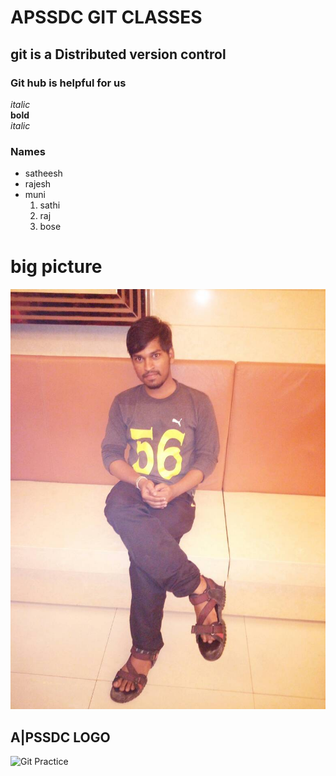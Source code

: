 # APSSDC GIT CLASSES

## git is a Distributed version control

### Git hub is helpful for us

*italic*<br>
**bold**<br>
_italic_<br>


### Names
* satheesh
* rajesh
* muni
  1. sathi
  1. raj
  1. bose
  
# big picture
![Git prac](IMG-20170624-WA0011.jpg)

## A|PSSDC LOGO
![Git Practice](https://www.apssdc.in/home/images/apssdc_final.png)
